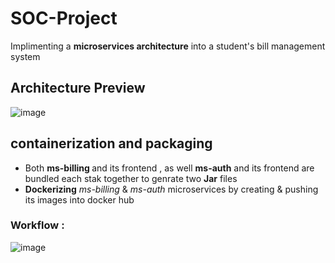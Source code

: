 # SOC-Project
Implimenting a <b>microservices architecture</b> into a student's bill management system 
## Architecture Preview 
![image](https://user-images.githubusercontent.com/84160502/203656455-9b683267-9d1a-48ff-b9df-ab32d2ffc389.png)

## containerization and packaging
- Both <b> ms-billing </b> and its frontend , as well  <b>ms-auth</b> and its frontend  are  bundled each stak together to genrate two <b>Jar</b> files 
- <b>Dockerizing</b>  <i>ms-billing</i> & <i>ms-auth</i> microservices by creating & pushing its images  into docker hub
### Workflow :
![image](https://user-images.githubusercontent.com/84160502/203659756-9f1c4681-6a10-4ffd-bb2a-412bf8d29223.png)

